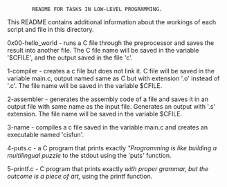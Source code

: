 			README FOR TASKS IN LOW-LEVEL PROGRAMMING.

This README contains additional information about the workings of each script and file in this directory.



0x00-hello_world - runs a C file through the preprocessor and saves the result into another file. The C file name will be saved in the variable '$CFILE', and the output saved in the file 'c'.

1-compiler - creates a c file but does not link it. C file will be saved in the variable main.c, output named same as C but with extension '.o' instead of '.c'. The file name will be saved in the variable $CFILE.

2-assembler - generates the assembly code of a file and saves it in an output file with same name as the input file. Generates an output with '.s' extension. The file name will be saved in the variable $CFILE.

3-name - compiles a c file saved in the variable main.c and creates an executable named 'cisfun'.

4-puts.c - a C program that prints exactly _"Programming is like building a multilingual puzzle_ to the stdout using the 'puts' function.

5-printf.c - C program that prints exactly _with proper grammar, but the outcome is a piece of art,_ using the printf function.
